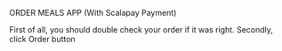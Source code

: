 ORDER MEALS APP (With Scalapay Payment)

First of all, you should double check your order if it was right.
Secondly, click Order button 